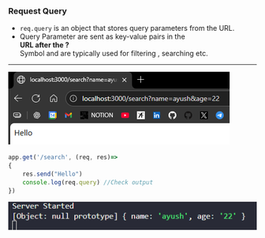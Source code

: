 ### Request Query
- `req.query` is an object that stores query parameters from the URL.
- Query Parameter are sent as key-value pairs in the  
**URL after the ?**  
Symbol and are typically used for filtering , searching etc.

---
![alt text](image-14.png) 
```js
app.get('/search', (req, res)=>
{
    res.send("Hello")
    console.log(req.query) //Check output
})
```

![alt text](image-15.png)